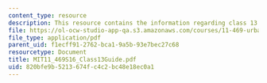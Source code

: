 ```yaml
---
content_type: resource
description: This resource contains the information regarding class 13 guide.
file: https://ol-ocw-studio-app-qa.s3.amazonaws.com/courses/11-469-urban-sociology-in-theory-and-practice-spring-2016/820bfe9b5213674fc4c2bc48e18ec0a1_MIT11_469S16_Class13Guide.pdf
file_type: application/pdf
parent_uid: f1ecff91-2762-bca1-9a5b-93e7bec27c68
resourcetype: Document
title: MIT11_469S16_Class13Guide.pdf
uid: 820bfe9b-5213-674f-c4c2-bc48e18ec0a1
---
```

